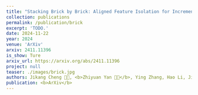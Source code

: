 ```yaml
---
title: "Stacking Brick by Brick: Aligned Feature Isolation for Incremental Face Forgery Detection"
collection: publications
permalink: /publication/brick
excerpt: 'TODO.'
date: 2024-11-22
year: 2024
venue: 'ArXiv'
arxiv: 2411.11396
is_show: Ture
arxiv_url: https://arxiv.org/abs/2411.11396
project: null
teaser: ./images/brick.jpg
authors: Jikang Cheng 🧑‍💻, <b>Zhiyuan Yan 🧑‍💻</b>, Ying Zhang, Hao Li, Jiaxin Ai, Qin Zou, Chen Li, Zhongyuan Wang</a>
publication: <b>ArXiv</b>
---
```


<!-- [Download paper here](https://arxiv.org/pdf/2406.13495.pdf) -->
